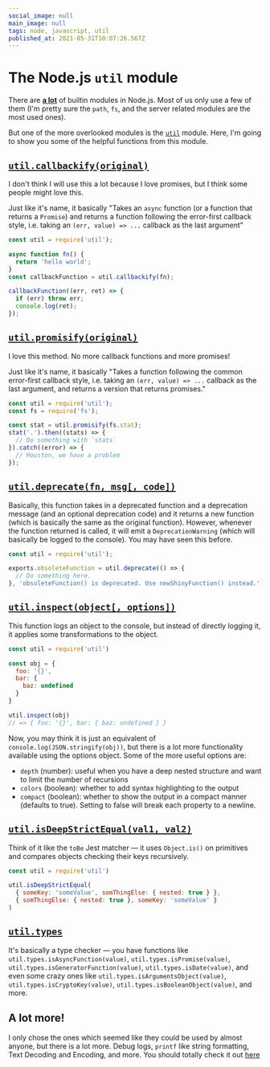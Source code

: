 ```yaml
---
social_image: null
main_image: null
tags: node, javascript, util
published_at: 2021-05-31T10:07:26.567Z
---
```


# The Node.js `util` module

<!-- Callbackify
Debuglog/
Deprecate
Format/
Inspect
Deep strict equal
Promisify
Text encoder decoder
Types -->

There are [**a lot**](https://www.w3schools.com/nodejs/ref_modules.asp) of builtin modules in Node.js. Most of us only use a few of them (I'm pretty sure the `path`, `fs`, and the server related modules are the most used ones). 

But one of the more overlooked modules is the [`util`](https://nodejs.org/api/util.html) module. Here, I'm going to show you some of the helpful functions from this module.

## [`util.callbackify(original)`](https://nodejs.org/api/util.html#util_util_callbackify_original)

I don't think I will use this a lot because I love promises, but I think some people might love this.

Just like it's name, it basically "Takes an `async` function (or a function that returns a `Promise`) and returns a function following the error-first callback style, i.e. taking an `(err, value) => ...` callback as the last argument"

```js
const util = require('util');

async function fn() {
  return 'hello world';
}
const callbackFunction = util.callbackify(fn);

callbackFunction((err, ret) => {
  if (err) throw err;
  console.log(ret);
});
```

## [`util.promisify(original)`](https://nodejs.org/api/util.html#util_util_promisify_original)

I love this method. No more callback functions and more promises!

Just like it's name, it basically "Takes a function following the common error-first callback style, i.e. taking an `(err, value) => ...` callback as the last argument, and returns a version that returns promises."

```js
const util = require('util');
const fs = require('fs');

const stat = util.promisify(fs.stat);
stat('.').then((stats) => {
  // Do something with `stats`
}).catch((error) => {
  // Houston, we have a problem
});
```

## [`util.deprecate(fn, msg[, code])`](https://nodejs.org/api/util.html#util_util_deprecate_fn_msg_code)

Basically, this function takes in a deprecated function and a deprecation message (and an optional deprecation code) and it returns a new function (which is basically the same as the original function). However, whenever the function returned is called, it will emit a `DeprecationWarning` (which will basically be logged to the console). You may have seen this before.

```js
const util = require('util');

exports.obsoleteFunction = util.deprecate(() => {
  // Do something here.
}, 'obsoleteFunction() is deprecated. Use newShinyFunction() instead.');
```

## [`util.inspect(object[, options])`](https://nodejs.org/api/util.html#util_util_inspect_object_options)

This function logs an object to the console, but instead of directly logging it, it applies some transformations to the object.

```js
const util = require('util')

const obj = {
  foo: '{}',
  bar: {
    baz: undefined
  }
}

util.inspect(obj)
// => { foo: '{}', bar: { baz: undefined } }
```

Now, you may think it is just an equivalent of `console.log(JSON.stringify(obj))`, but there is a lot more functionality available using the options object. Some of the more useful options are:

- `depth` (number): useful when you have a deep nested structure and want to limit the number of recursions
- `colors` (boolean): whether to add syntax highlighting to the output
- `compact` (boolean): whether to show the output in a compact manner (defaults to true). Setting to false will break each property to a newline.

## [`util.isDeepStrictEqual(val1, val2)`](https://nodejs.org/api/util.html#util_util_isdeepstrictequal_val1_val2)

Think of it like the `toBe` Jest matcher — it uses `Object.is()` on primitives and compares objects checking their keys recursively.

```js
const util = require('util')

util.isDeepStrictEqual(
  { someKey: 'someValue', somThingElse: { nested: true } },
  { somThingElse: { nested: true }, someKey: 'someValue' }
)
```

## [`util.types`](https://nodejs.org/api/util.html#util_util_types)

It's basically a type checker — you have functions like `util.types.isAsyncFunction(value)`, `util.types.isPromise(value)`, `util.types.isGeneratorFunction(value)`, `util.types.isDate(value)`, and even some crazy ones like `util.types.isArgumentsObject(value)`, `util.types.isCryptoKey(value)`, `util.types.isBooleanObject(value)`, and more.

## A lot more!

I only chose the ones which seemed like they could be used by almost anyone, but there is a lot more. Debug logs, `printf` like string formatting, Text Decoding and Encoding, and more. You should totally check it out [here](https://nodejs.org/api/util.html)